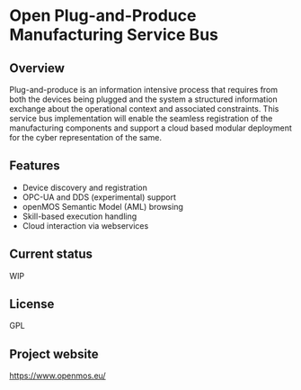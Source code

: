 # Open Plug-and-Produce Manufacturing Service Bus

## Overview

Plug-and-produce is an information intensive process that requires from both the devices being plugged and the system a structured information exchange about the operational context and associated constraints. This service bus implementation will enable the seamless registration of the manufacturing components and support a cloud based modular deployment for the cyber representation of the same.

## Features

* Device discovery and registration
* OPC-UA and DDS (experimental) support
* openMOS Semantic Model (AML) browsing
* Skill-based execution handling
* Cloud interaction via webservices

## Current status

WIP

## License

GPL

## Project website

https://www.openmos.eu/
